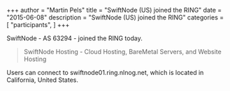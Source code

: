 +++
author = "Martin Pels"
title = "SwiftNode (US) joined the RING"
date = "2015-06-08"
description = "SwiftNode (US) joined the RING"
categories = [
    "participants",
]
+++

SwiftNode - AS 63294 - joined the RING today.

> SwiftNode Hosting - Cloud Hosting, BareMetal Servers, and Website Hosting

Users can connect to swiftnode01.ring.nlnog.net, which is located in California, United States.



